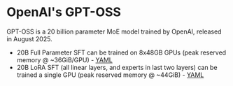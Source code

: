 # OpenAI's GPT-OSS

GPT-OSS is a 20 billion parameter MoE model trained by OpenAI, released in August 2025.

- 20B Full Parameter SFT can be trained on 8x48GB GPUs (peak reserved memory @ ~36GiB/GPU) - [YAML](./gpt-oss-20b-fft-fsdp2.yaml)
- 20B LoRA SFT (all linear layers, and experts in last two layers) can be trained a single GPU (peak reserved memory @ ~44GiB) - [YAML](./gpt-oss-20b-sft-lora-singlegpu.yaml)
